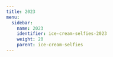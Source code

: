 ```yaml
---
title: 2023
menu:
  sidebar:
    name: 2023
    identifier: ice-cream-selfies-2023
    weight: 20
    parent: ice-cream-selfies
---
```

